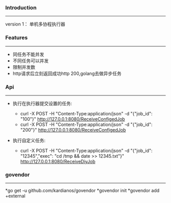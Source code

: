 ### Introduction
----
version 1：
单机多协程执行器

### Features
----
* 同任务不能并发
* 不同任务可以并发
* 限制并发数
* http请求后立刻返回成功http 200,golang去做异步任务

### Api
----
* 执行在执行器提交设置的任务:
    * curl -X POST -H "Content-Type:application/json" -d "{\"job_id\": \"100\"}" http://127.0.0.1:8080/ReceiveConfigedJob
    * curl -X POST -H "Content-Type:application/json" -d "{\"job_id\": \"200\"}" http://127.0.0.1:8080/ReceiveConfigedJob

* 执行自定义任务:
    * curl -X POST -H "Content-Type:application/json" -d "{\"job_id\": \"12345\",\"exec\": \"cd /tmp && date >> 12345.txt\"}" http://127.0.0.1:8080/ReceiveDiyJob

### govendor
----
*go get -u github.com/kardianos/govendor
    *govendor init
    *govendor add +external
